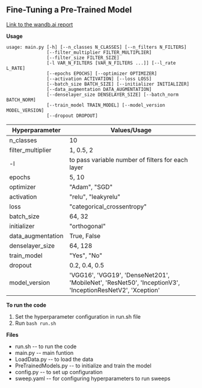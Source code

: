 <h2>Fine-Tuning a Pre-Trained Model</h2>

[Link to the wandb.ai report](...)

**Usage**

```
usage: main.py [-h] [--n_classes N_CLASSES] [--n_filters N_FILTERS]
               [--filter_multiplier FILTER_MULTIPLIER]
               [--filter_size FILTER_SIZE]
               [-l VAR_N_FILTERS [VAR_N_FILTERS ...]] [--l_rate L_RATE]
               [--epochs EPOCHS] [--optimizer OPTIMIZER]
               [--activation ACTIVATION] [--loss LOSS]
               [--batch_size BATCH_SIZE] [--initializer INITIALIZER]
               [--data_augmentation DATA_AUGMENTATION]
               [--denselayer_size DENSELAYER_SIZE] [--batch_norm BATCH_NORM]
               [--train_model TRAIN_MODEL] [--model_version MODEL_VERSION]
               [--dropout DROPOUT]

```

Hyperparameter | Values/Usage
-------------------- | --------------------
n_classes | 10
filter_multiplier | 1, 0.5, 2
-l | to pass variable number of filters for each layer
epochs | 5, 10
optimizer | "Adam", "SGD"
activation | "relu", "leakyrelu"
loss | "categorical_crossentropy"
batch_size | 64, 32
initializer | "orthogonal"
data_augmentation | True, False
denselayer_size | 64, 128
train_model | "Yes", "No"
dropout | 0.2, 0.4, 0.5
model_version | 'VGG16', 'VGG19', 'DenseNet201', 'MobileNet', 'ResNet50', 'InceptionV3', 'InceptionResNetV2', 'Xception'


**To run the code**

1. Set the hyperparameter configuration in run.sh file
2. Run `bash run.sh`

**Files**

* run.sh -- to run the code
* main.py -- main funtion
* LoadData.py -- to load the data
* PreTrainedModels.py -- to initialize and train the model
* config.py -- to set up configuration
* sweep.yaml -- for configuring hyperparameters to run sweeps
